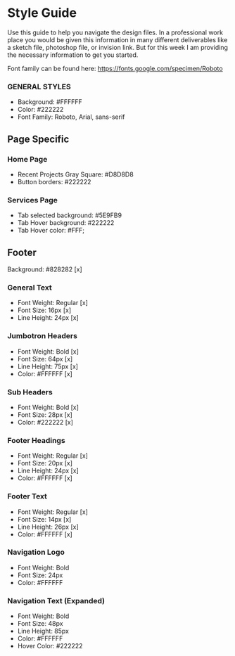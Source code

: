 # Style Guide
Use this guide to help you navigate the design files.  In a professional work place you would be given this information in many different deliverables like a sketch file, photoshop file, or invision link.  But for this week I am providing the necessary information to get you started.  

Font family can be found here: https://fonts.google.com/specimen/Roboto

### GENERAL STYLES
- Background: #FFFFFF
- Color: #222222
- Font Family: Roboto, Arial, sans-serif

## Page Specific

### Home Page
- Recent Projects Gray Square: #D8D8D8
- Button borders: #222222

### Services Page
- Tab selected background: #5E9FB9
- Tab Hover background: #222222
- Tab Hover color: #FFF;

## Footer 
Background: #828282 [x]

### General Text
- Font Weight: Regular [x]
- Font Size: 16px [x]
- Line Height: 24px [x]

### Jumbotron Headers
- Font Weight: Bold [x]
- Font Size: 64px [x]
- Line Height: 75px [x]
- Color: #FFFFFF [x]

### Sub Headers
- Font Weight: Bold [x]
- Font Size: 28px [x]
- Color: #222222 [x]
   
### Footer Headings
- Font Weight: Regular [x]
- Font Size: 20px [x]
- Line Height: 24px [x]
- Color: #FFFFFF [x]

### Footer Text
- Font Weight: Regular [x]
- Font Size: 14px [x]
- Line Height: 26px [x]
- Color: #FFFFFF [x]

### Navigation Logo
- Font Weight: Bold
- Font Size: 24px
- Color: #FFFFFF

### Navigation Text (Expanded)
- Font Weight: Bold
- Font Size: 48px
- Line Height: 85px
- Color: #FFFFFF
- Hover Color: #222222
